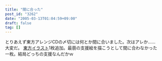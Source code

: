 ```yaml
---
title: "間に合った"
post_id: "3262"
date: "2005-03-13T01:04:59+09:00"
draft: false
tag: []
---
```



とりあえず東方アレンジCDの〆切には何とか間に合いました。次はアレか……大変だ。 [東方イラスト](/3261)1枚追加。最萠の支援絵を描こうとして間に合わなかった一枚。結局どっちの支援なんだかｗ
